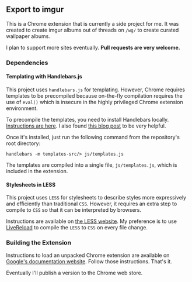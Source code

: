 ## Export to imgur

This is a Chrome extension that is currently a side project for me. It was
created to create imgur albums out of threads on `/wg/` to create curated
wallpaper albums.

I plan to support more sites eventually. **Pull requests are very welcome.**

### Dependencies

#### Templating with Handlebars.js

This project uses `handlebars.js` for templating. However, Chrome requires templates to be precompiled because on-the-fly compilation requires the use of `eval()` which is insecure in the highly privileged Chrome extension environment.

To precompile the templates, you need to install Handlebars locally. [Instructions are here](http://handlebarsjs.com/precompilation.html). I also found [this blog post](http://www.adamwadeharris.com/how-to-precompile-handlebars-templates/) to be very helpful.

Once it's installed, just run the following command from the repository's root directory:

    handlebars -m templates-src/> js/templates.js

The templates are compiled into a single file, `js/templates.js`, which is included in the extension.

#### Stylesheets in LESS

This project uses `LESS` for stylesheets to describe styles more expressively and efficiently than traditional `CSS`. However, it requires an extra step to compile to `CSS` so that it can be interpreted by browsers.

Instructions are available on [the LESS website](http://lesscss.org/#using-less). My preference is to use [LiveReload](http://livereload.com/) to compile the `LESS` to `CSS` on every file change.

### Building the Extension

Instructions to load an unpacked Chrome extension are available on [Google's documentation website](https://developer.chrome.com/extensions/getstarted#unpacked). Follow those instructions. That's it.

Eventually I'll publish a version to the Chrome web store.
